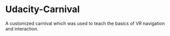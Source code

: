 # Udacity-Carnival
A customized carnival which was used to teach the basics of VR navigation and interaction.
